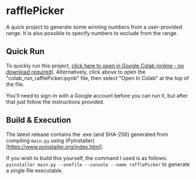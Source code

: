 # rafflePicker

A quick project to generate some winning numbers from a user-provided range. It is also possible to specify numbers to exclude from the range.

## Quick Run

To quickly run this project, [click here to open in Google Colab (online - no download required)](https://colab.research.google.com/github/domRG/rafflePicker/blob/main/colab_run_rafflePicker.ipynb).
Alternatively, click above to open the "colab_run_rafflePicker.ipynb" file, then select "Open In Colab" at the top of the file.

You'll need to sign-in with a Google account before you can run it, but after that just follow the instructions provided.

## Build & Execution

The latest release contains the .exe (and SHA-256) generated from compiling `main.py` using (PyInstaller)[https://www.pyinstaller.org/index.html].

If you wish to build this yourself, the command I used is as follows: `pyinstaller main.py --onefile --console --name rafflePicker` to generate a single file executable.

